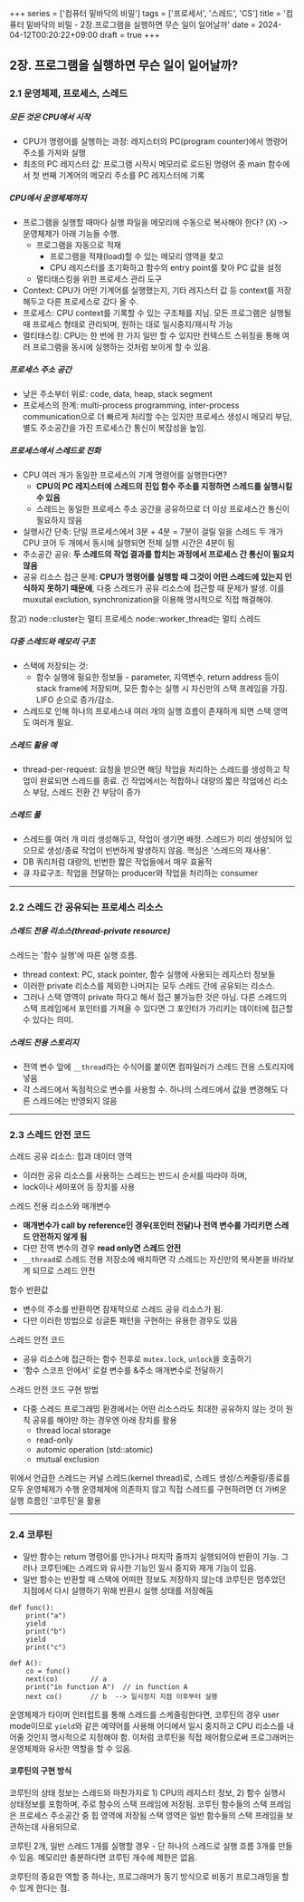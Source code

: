 +++
series = ['컴퓨터 밑바닥의 비밀']
tags = ['프로세서', '스레드', 'CS']
title = '컴퓨터 밑바닥의 비밀 - 2장.프로그램을 실행하면 무슨 일이 일어날까'
date = 2024-04-12T00:20:22+09:00
draft = true
+++
## 2장. 프로그램을 실행하면 무슨 일이 일어날까?

### 2.1 운영체제, 프로세스, 스레드
##### 모든 것은 CPU에서 시작
- CPU가 명령어를 실행하는 과정: 레지스터의 PC(program counter)에서 명령어 주소를 가져와 실행
- 최초의 PC 레지스터 값: 프로그램 시작시 메모리로 로드된 명령어 중 main 함수에서 첫 번째 기계어의 메모리 주소를 PC 레지스터에 기록

##### CPU에서 운영체제까지
- 프로그램을 실행할 때마다 실행 파일을 메모리에 수동으로 복사해야 한다? (X) 
-> 운영체제가 아래 기능들 수행. 
	- 프로그램을 자동으로 적재
		- 프로그램을 적재(load)할 수 있는 메모리 영역을 찾고
		- CPU 레지스터를 초기화하고 함수의 entry point를 찾아 PC 값을 설정
	- 멀티태스킹을 위한 프로세스 관리 도구
- Context: CPU가 어떤 기계어를 실행했는지, 기타 레지스터 값 등 context를 저장해두고 다른 프로세스로 갔다 올 수.
- 프로세스: CPU context를 기록할 수 있는 구조체를 지님. 모든 프로그램은 실행될 때 프로세스 형태로 관리되며, 원하는 대로 일시중지/재시작 가능
- 멀티태스킹: CPU는 한 번에 한 가지 일만 할 수 있지만 컨텍스트 스위칭을 통해 여러 프로그램을 동시에 실행하는 것처럼 보이게 할 수 있음. 

##### 프로세스 주소 공간
- 낮은 주소부터 위로: code, data, heap, stack segment
- 프로세스의 한계: multi-process programming, inter-process communication으로 더 빠르게 처리할 수는 있지만 프로세스 생성시 메모리 부담, 별도 주소공간을 가진 프로세스간 통신이 복잡성을 높임.

##### 프로세스에서 스레드로 진화
- CPU 여러 개가 동일한 프로세스의 기계 명령어를 실행한다면?
	- **CPU의 PC 레지스터에 스레드의 진입 함수 주소를 지정하면 스레드를 실행시킬 수 있음**
	- 스레드는 동일한 프로세스 주소 공간을 공유하므로 더 이상 프로세스간 통신이 필요하지 않음
- 실행시간 단축: 단일 프로세스에서 3분 + 4분 = 7분이 걸릴 일을
스레드 두 개가 CPU 코어 두 개에서 동시에 실행되면 전체 실행 시간은 4분이 됨
- 주소공간 공유: **두 스레드의 작업 결과를 합치는 과정에서 프로세스 간 통신이 필요치 않음**
- 공유 리소스 접근 문제: **CPU가 명령어를 실행할 때 그것이 어떤 스레드에 있는지 인식하지 못하기 때문에**, 다중 스레드가 공유 리소스에 접근할 때 문제가 발생. 이를 muxutal exclution, synchronization을 이용해 명시적으로 직접 해결해야. 

참고) 
node::cluster는 멀티 프로세스
node::worker_thread는 멀티 스레드

##### 다중 스레드와 메모리 구조
- 스택에 저장되는 것: 
	- 함수 실행에 필요한 정보들 - parameter, 지역변수, return address 등이 stack frame에 저장되며, 모든 함수는 실행 시 자신만의 스택 프레임을 가짐. LIFO 순으로 증가/감소. 
- 스레드로 인해 하나의 프로세스내 여러 개의 실행 흐름이 존재하게 되면 스택 영역도 여러개 필요.

##### 스레드 활용 예
- thread-per-request: 요청을 받으면 해당 작업을 처리하는 스레드를 생성하고 작업이 완료되면 스레드를 종료. 긴 작업에서는 적합하나 대량의 짧은 작업에선 리소스 부담, 스레드 전환 간 부담이 증가

##### 스레드 풀
- 스레드를 여러 개 미리 생성해두고, 작업이 생기면 배정. 스레드가 미리 생성되어 있으므로 생성/종료 작업이 빈번하게 발생하지 않음. 핵심은 '스레드의 재사용'.
- DB 쿼리처럼 대량의, 빈번한 짧은 작업들에서 매우 효율적
- 큐 자료구조: 작업을 전달하는 producer와 작업을 처리하는 consumer

---
### 2.2 스레드 간 공유되는 프로세스 리소스
##### 스레드 전용 리소스(thread-private resource)
스레드는 '함수 실행'에 따른 실행 흐름.
- thread context: PC, stack pointer, 함수 실행에 사용되는 레지스터 정보들
- 이러한 private 리소스를 제외한 나머지는 모두 스레드 간에 공유되는 리소스.
- 그러나 스택 영역이 private 하다고 해서 접근 불가능한 것은 아님. 다른 스레드의 스택 프레임에서 포인터를 가져올 수 있다면 그 포인터가 가리키는 데이터에 접근할 수 있다는 의미.
 
##### 스레드 전용 스토리지
- 전역 변수 앞에 `__thread`라는 수식어를 붙이면 컴파일러가 스레드 전용 스토리지에 넣음
- 각 스레드에서 독점적으로 변수를 사용할 수. 하나의 스레드에서 값을 변경해도 다른 스레드에는 반영되지 않음

---
### 2.3 스레드 안전 코드
스레드 공유 리소스: 힙과 데이터 영역
- 이러한 공유 리소스를 사용하는 스레드는 반드시 순서를 따라야 하며,
- lock이나 세마포어 등 장치를 사용

스레드 전용 리소스와 매개변수
- **매개변수가 call by reference인 경우(포인터 전달)나 전역 변수를 가리키면 스레드 안전하지 않게 됨**
- 다만 전역 변수의 경우 **read only면 스레드 안전**
- `__thread`로 스레드 전용 저장소에 배치하면 각 스레드는 자신만의 복사본을 바라보게 되므로 스레드 안전

함수 반환값
- 변수의 주소를 반환하면 잠재적으로 스레드 공유 리소스가 됨.
- 다만 이러한 방법으로 싱글톤 패턴을 구현하는 유용한 경우도 있음

스레드 안전 코드
- 공유 리소스에 접근하는 함수 전후로 `mutex.lock`, `unlock`을 호출하기
- '함수 스코프 안에서' 로컬 변수를 &주소 매개변수로 전달하기

스레드 안전 코드 구현 방법
- 다중 스레드 프로그래밍 환경에서는 어떤 리소스라도 최대한 공유하지 않는 것이 원칙
공유를 해야만 하는 경우엔 아래 장치를 활용
	- thread local storage
	- read-only
	- automic operation (std::atomic)
	- mutual exclusion

위에서 언급한 스레드는 커널 스레드(kernel thread)로, 스레드 생성/스케줄링/종료를 모두 운영체제가 수행
운영체제에 의존하지 않고 직접 스레드를 구현하려면 더 가벼운 실행 흐름인 '코루틴'을 활용

---
### 2.4 코루틴
- 일반 함수는 return 명령어를 만나거나 마지막 줄까지 실행되어야 반환이 가능.
그러나 코루틴에는 스레드와 유사한 기능인 일시 중지와 재개 기능이 있음.
- 일반 함수는 반환할 때 스택에 어떠한 정보도 저장하지 않는데 
코루틴은 멈추었던 지점에서 다시 실행하기 위해 반환시 실행 상태를 저장해둠

```
def func():
	print("a")
	yield
	print("b")
	yield
	print("c")

def A():
	co = func()
	next(co)		// a
	print("in function A")	// in function A
	next co()		// b  --> 일시정지 지점 이후부터 실행
```
운영체제가 타이머 인터럽트를 통해 스레드를 스케줄링한다면,
코루틴의 경우 user mode이므로 `yield`와 같은 예약어를 사용해 어디에서 일시 중지하고 CPU 리소스를 내어줄 것인지 명시적으로 지정해야 함.
이처럼 코루틴을 직접 제어함으로써 프로그래머는 운영체제와 유사한 역할을 할 수 있음.

#### 코루틴의 구현 방식
코루틴의 상태 정보는 스레드와 마찬가지로 1) CPU의 레지스터 정보, 2) 함수 실행시 상태정보를 포함하며, 주로 함수의 스택 프레임에 저장됨.
코루틴 함수들의 스택 프레임은 프로세스 주소공간 중 힙 영역에 저장됨
스택 영역은 일반 함수들의 스택 프레임을 보관하는데 사용되므로.

코루틴 2개, 일반 스레드 1개를 실행할 경우 - 단 하나의 스레드로 실행 흐름 3개를 만들 수 있음.
메모리만 충분하다면 코루틴 개수에 제한은 없음.

코루틴의 중요한 역할 중 하나는, 프로그래머가 동기 방식으로 비동기 프로그래밍을 할 수 있게 한다는 점.

